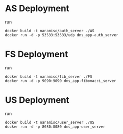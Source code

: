 # AS Deployment


run
```
docker build -t nanamisc/auth_server ./AS
docker run -d -p 53533:53533/udp dns_app-auth_server
```

# FS Deployment

run
```
docker build -t nanamisc/fib_server ./FS
docker run -d -p 9090:9090 dns_app-fibonacci_server
```

# US Deployment

run
```
docker build -t nanamisc/user_server ./US
docker run -d -p 8080:8080 dns_app-user_server
```
